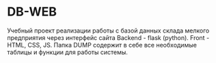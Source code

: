 # DB-WEB
Учебный проект реализации работы с базой данных склада мелкого предприятия через интерфейс сайта
Backend - flask (python). Front - HTML, CSS, JS.
Папка DUMP содержит в себе все необходимые таблицы и функции для работы системы.
